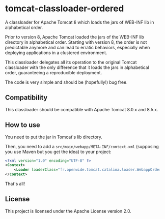 # tomcat-classloader-ordered

A classloader for Apache Tomcat 8 which loads the jars of WEB-INF lib in alphabetical order.

Prior to version 8, Apache Tomcat loaded the jars of the WEB-INF lib directory in alphabetical order. Starting with version
8, the order is not predictable anymore and can lead to erratic behaviors, especially when deploying applications in a
clustered environment.

This classloader delegates all its operation to the original Tomcat classloader with the only difference that it loads the
jars in alphabetical order, guaranteeing a reproducible deployment.

The code is very simple and should be (hopefully!) bug free.

## Compatibility

This classloader should be compatible with Apache Tomcat 8.0.x and 8.5.x.

## How to use

You need to put the jar in Tomcat's lib directory.

Then, you need to add a `src/main/webapp/META-INF/context.xml` (supposing you use Maven but you get the idea) to your project:
```xml
<?xml version="1.0" encoding="UTF-8" ?>
<Context>
	<Loader loaderClass="fr.openwide.tomcat.catalina.loader.WebappOrderedClassLoader" />
</Context>
```

That's all!

## License

This project is licensed under the Apache License version 2.0.
